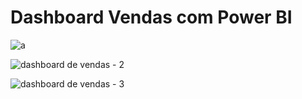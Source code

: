# Dashboard Vendas com Power BI


![a](https://github.com/JorgeFerreira09/Dashboards-Vendas/assets/106722825/81933756-935b-4abb-8aaf-7fdb2b986da8)

![dashboard de vendas - 2](https://github.com/JorgeFerreira09/Dashboards-Vendas/assets/106722825/fa363396-ffb9-46c3-b99b-db4d0d491857)

![dashboard de vendas - 3](https://github.com/JorgeFerreira09/Dashboards-Vendas/assets/106722825/7d27f4ce-e3f7-4d13-ab42-9d6c237114e8)

